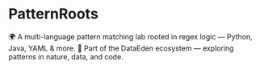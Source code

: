 # PatternRoots
🌍 A multi-language pattern matching lab rooted in regex logic — Python, Java, YAML &amp; more. 🌱 Part of the DataEden ecosystem — exploring patterns in nature, data, and code.
